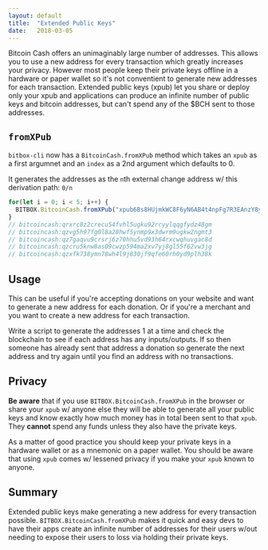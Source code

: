 ```yaml
---
layout: default
title:  "Extended Public Keys"
date:   2018-03-05
---
```


Bitcoin Cash offers an unimaginably large number of addresses. This allows you to use a new address for every transaction which greatly increases your privacy. However most people keep their private keys offline in a hardware or paper wallet so it's not conventient to generate new addresses for each transaction. Extended public keys (xpub) let you share or deploy only your xpub and applications can produce an infinite number of public keys and bitcoin addresses, but can't spend any of the $BCH sent to those addresses.

## `fromXPub`

`bitbox-cli` now has a `BitcoinCash.fromXPub` method which takes an `xpub` as a first argumnet and an `index` as a 2nd argument which defaults to 0.

It generates the addresses as the `n`th external change address  w/ this derivation path: `0/n`

```js
for(let i = 0; i < 5; i++) {
  BITBOX.BitcoinCash.fromXPub("xpub6Bs8HUjmkWC8F6yN6AB4t4npFg7R3EAnzY8yZKRMEiLdTr1PNFwhVSWSaUSkNs43pehV4dNvaQqUAUmAWQXATDQNb1S9EhH515BjyRz5ZNE", i)
}
// bitcoincash:qrxrc8z2crecu54fvhl5ugku92rcyylqqgfydz48gm
// bitcoincash:qzvg5h97fg0l8a28hwf5ynmp9x3dwrm9ugkw2ngmt3
// bitcoincash:qz7gaqvu9crsrj6z70hhu5vd93h64rxcwqhuvgac8d
// bitcoincash:qzcru5knw8as09cwzp594ma2xv7yj8gl55f62vw3jg
// bitcoincash:qzxfk738ymn78wh4l9j830jf9qfe60rh0yd9plh38k
```

## Usage

This can be useful if you're accepting donations on your website and want to generate a new address for each donation. Or if you're a merchant and you want to create a new address for each transaction.

Write a script to generate the addresses 1 at a time and check the blockchain to see if each address has any inputs/outputs. If so then someone has already sent that address a donation so generate the next address and try again until you find an address with no transactions.

## Privacy

**Be aware** that if you use `BITBOX.BitcoinCash.fromXPub` in the browser or share your `xpub` w/ anyone else they will be able to generate all your public keys and know exactly how much money has in total been sent to that `xpub`. They **cannot** spend any funds unless they also have the private keys.

As a matter of good practice you should keep your private keys in a hardware wallet or as a mnemonic on a paper wallet. You should be aware that using `xpub` comes w/ lessened privacy if you make your `xpub` known to anyone.

## Summary

Extended public keys make generating a new address for every transaction possible. `BITBOX.BitcoinCash.fromXPub` makes it quick and easy devs to have their apps create an infinite number of addresses for their users w/out needing to expose their users to loss via holding their private keys.
